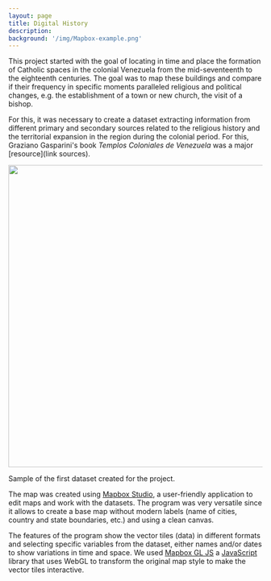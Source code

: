 ```yaml
---
layout: page
title: Digital History
description:
background: '/img/Mapbox-example.png'
---
```

This project started with the goal of locating in time and place the formation of Catholic spaces in the colonial Venezuela from the mid-seventeenth to the eighteenth centuries. The goal was to map these buildings and compare if their frequency in specific moments paralleled  religious and political changes, e.g. the establishment of a town or new church, the visit of a bishop.

For this, it was necessary to create a dataset extracting information from different primary and secondary sources related to the religious history and the territorial expansion in the region during the colonial period. For this, Graziano Gasparini's book *Templos Coloniales de Venezuela* was a major [resource](link sources).

<img src="/mapping-venezuela/img/posts/Sample-dataset.png" style="display: block; width: 600px; margin-right: auto; margin-left: auto;" />
<p class="caption123">Sample of the first dataset created for the project.</p>

The map was created using [Mapbox Studio](https://www.mapbox.com/mapbox-studio), a user-friendly application to edit maps and work with the datasets. The program was very versatile since it allows to create a base map without modern labels (name of cities, country and state boundaries, etc.) and using a clean canvas.

The features of the program show the vector tiles (data) in different formats and selecting specific variables from the dataset, either names and/or dates to show variations in time and space. We used [Mapbox GL JS](https://docs.mapbox.com/mapbox-gl-js/api/) a [JavaScript](https://www.javascript.com/) library that uses WebGL to transform the original map style to make the vector tiles interactive.
